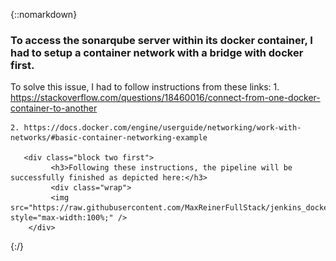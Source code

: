{::nomarkdown}
    <div class="container">
    <h3>To access the sonarqube server within its docker container, I had to setup a container network with a bridge with docker first.</h3>
    To solve this issue, I had to follow instructions from these links:
    1. https://stackoverflow.com/questions/18460016/connect-from-one-docker-container-to-another

    2. https://docs.docker.com/engine/userguide/networking/work-with-networks/#basic-container-networking-example

       <div class="block two first">
             <h3>Following these instructions, the pipeline will be successfully finished as depicted here:</h3>
             <div class="wrap">
             <img src="https://raw.githubusercontent.com/MaxReinerFullStack/jenkins_docker_pipeline_tutorial1/master/documentation/VirtualBox_Debian%20for%20Android%20Development_04_12_2017_15_41_59.png" style="max-width:100%;" />
        </div>

 </div>
	{:/}
